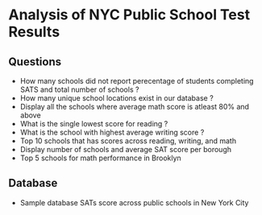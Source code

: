 # Analysis of NYC Public School Test Results

## Questions
- How many schools did not report perecentage of students completing SATS and total number of schools ?
- How many unique school locations exist in our database ?
- Display all the schools where average math score is atleast 80% and above 
- What is the single lowest score for reading ?
- What is the school with highest average writing score ?
- Top 10 schools that has scores across reading, writing, and math
- Display number of schools and average SAT score per borough 
- Top 5 schools for math performance in Brooklyn 

## Database
- Sample database SATs score across public schools in New York City 
